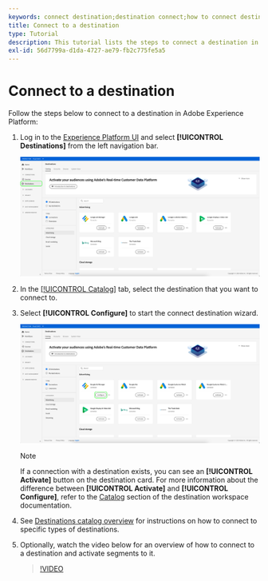 ```yaml
---
keywords: connect destination;destination connect;how to connect destination
title: Connect to a destination
type: Tutorial
description: This tutorial lists the steps to connect a destination in Adobe Experience Platform
exl-id: 56d7799a-d1da-4727-ae79-fb2c775fe5a5
---
```

# Connect to a destination 

Follow the steps below to connect to a destination in Adobe Experience Platform:

1. Log in to the [Experience Platform UI](https://platform.adobe.com/) and select **[!UICONTROL Destinations]** from the left navigation bar.
   
   ![Connect to destination](../assets/ui/connect-destinations/connect-destination.png)

2. In the [[!UICONTROL Catalog]](./destinations-workspace.md#catalog) tab, select the destination that you want to connect to.
   
3. Select **[!UICONTROL Configure]** to start the connect destination wizard.
   
   ![Configure destination](../assets/ui/connect-destinations/configure-destination.png)

   >[!NOTE]
   >
   >If a connection with a destination exists, you can see an **[!UICONTROL Activate]** button on the destination card. For more information about the difference between **[!UICONTROL Activate]** and **[!UICONTROL Configure]**, refer to the [Catalog](../ui/destinations-workspace.md#catalog) section of the destination workspace documentation.  

4. See [Destinations catalog overview](../catalog/overview.md) for instructions on how to connect to specific types of destinations.

5. Optionally, watch the video below for an overview of how to connect to a destination and activate segments to it.
   
   >[!VIDEO](https://video.tv.adobe.com/v/29710?quality=12)
